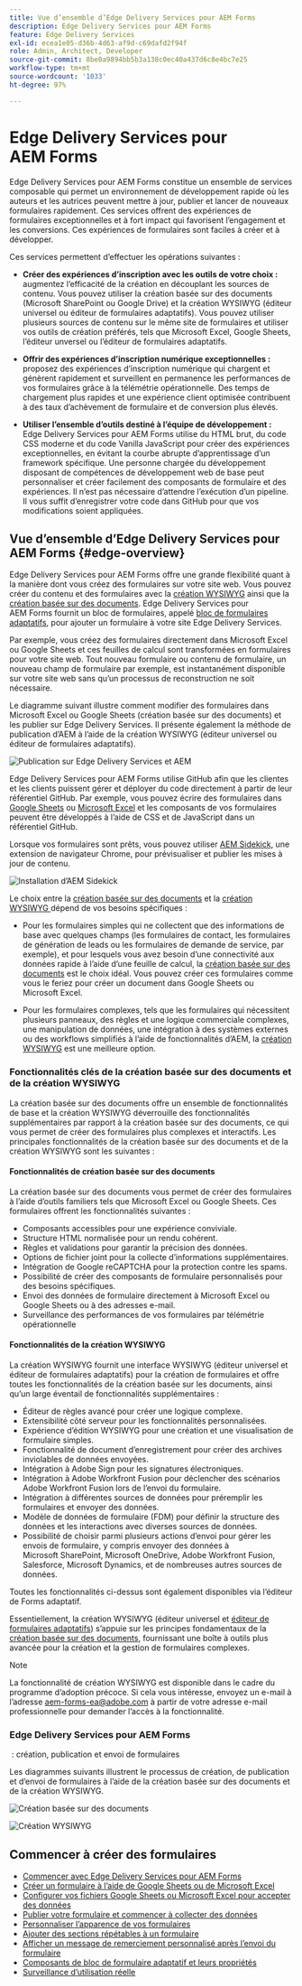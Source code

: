```yaml
---
title: Vue d’ensemble d’Edge Delivery Services pour AEM Forms
description: Edge Delivery Services pour AEM Forms
feature: Edge Delivery Services
exl-id: ecea1e05-d36b-4d63-af9d-c69dafd2f94f
role: Admin, Architect, Developer
source-git-commit: 8be0a9894bb5b3a138c0ec40a437d6c8e4bc7e25
workflow-type: tm+mt
source-wordcount: '1033'
ht-degree: 97%

---
```


# Edge Delivery Services pour AEM Forms


Edge Delivery Services pour AEM Forms constitue un ensemble de services composable qui permet un environnement de développement rapide où les auteurs et les autrices peuvent mettre à jour, publier et lancer de nouveaux formulaires rapidement. Ces services offrent des expériences de formulaires exceptionnelles et à fort impact qui favorisent l’engagement et les conversions. Ces expériences de formulaires sont faciles à créer et à développer.

Ces services permettent d’effectuer les opérations suivantes :

* **Créer des expériences d’inscription avec les outils de votre choix :** augmentez l’efficacité de la création en découplant les sources de contenu. Vous pouvez utiliser la création basée sur des documents (Microsoft SharePoint ou Google Drive) et la création WYSIWYG (éditeur universel ou éditeur de formulaires adaptatifs). Vous pouvez utiliser plusieurs sources de contenu sur le même site de formulaires et utiliser vos outils de création préférés, tels que Microsoft Excel, Google Sheets, l’éditeur unversel ou l’éditeur de formulaires adaptatifs.

* **Offrir des expériences d’inscription numérique exceptionnelles :** proposez des expériences d’inscription numérique qui chargent et génèrent rapidement et surveillent en permanence les performances de vos formulaires grâce à la télémétrie opérationnelle. Des temps de chargement plus rapides et une expérience client optimisée contribuent à des taux d’achèvement de formulaire et de conversion plus élevés.

* **Utiliser l’ensemble d’outils destiné à l’équipe de développement :** Edge Delivery Services pour AEM Forms utilise du HTML brut, du code CSS moderne et du code Vanilla JavaScript pour créer des expériences exceptionnelles, en évitant la courbe abrupte d’apprentissage d’un framework spécifique. Une personne chargée du développement disposant de compétences de développement web de base peut personnaliser et créer facilement des composants de formulaire et des expériences. Il n’est pas nécessaire d’attendre l’exécution d’un pipeline. Il vous suffit d’enregistrer votre code dans GitHub pour que vos modifications soient appliquées.

## Vue d’ensemble d’Edge Delivery Services pour AEM Forms {#edge-overview}

Edge Delivery Services pour AEM Forms offre une grande flexibilité quant à la manière dont vous créez des formulaires sur votre site web. Vous pouvez créer du contenu et des formulaires avec la [création WYSIWYG](/help/forms/creating-adaptive-form-core-components.md) ainsi que la [création basée sur des documents](/help/edge/docs/forms/create-forms.md). Edge Delivery Services pour AEM Forms fournit un bloc de formulaires, appelé [bloc de formulaires adaptatifs](/help/edge/docs/forms/create-forms.md), pour ajouter un formulaire à votre site Edge Delivery Services.

Par exemple, vous créez des formulaires directement dans Microsoft Excel ou Google Sheets et ces feuilles de calcul sont transformées en formulaires pour votre site web. Tout nouveau formulaire ou contenu de formulaire, un nouveau champ de formulaire par exemple, est instantanément disponible sur votre site web sans qu’un processus de reconstruction ne soit nécessaire.

Le diagramme suivant illustre comment modifier des formulaires dans Microsoft Excel ou Google Sheets (création basée sur des documents) et les publier sur Edge Delivery Services. Il présente également la méthode de publication d’AEM à l’aide de la création WYSIWYG (éditeur universel ou éditeur de formulaires adaptatifs).

![Publication sur Edge Delivery Services et AEM](/help/edge/docs/forms/assets/AEM-forms-with-EDS-publishing.png)

Edge Delivery Services pour AEM Forms utilise GitHub afin que les clientes et les clients puissent gérer et déployer du code directement à partir de leur référentiel GitHub. Par exemple, vous pouvez écrire des formulaires dans [Google Sheets](/help/edge/docs/forms/create-forms.md) ou [Microsoft Excel](/help/edge/docs/forms/create-forms.md) et les composants de vos formulaires peuvent être développés à l’aide de CSS et de JavaScript dans un référentiel GitHub.

Lorsque vos formulaires sont prêts, vous pouvez utiliser [AEM Sidekick](/help/edge/docs/forms/tutorial.md#preview-and-publish-your-content), une extension de navigateur Chrome, pour prévisualiser et publier les mises à jour de contenu.

![Installation d’AEM Sidekick](/help/edge/assets/aem-sidekick-preview-publish-forms.png)

Le choix entre la [création basée sur des documents](#document-based-authoring-features) et la [création WYSIWYG ](#wysiwyg-authoring-features) dépend de vos besoins spécifiques :

* Pour les formulaires simples qui ne collectent que des informations de base avec quelques champs (les formulaires de contact, les formulaires de génération de leads ou les formulaires de demande de service, par exemple), et pour lesquels vous avez besoin d’une connectivité aux données rapide à l’aide d’une feuille de calcul, la [création basée sur des documents](#document-based-authoring-features) est le choix idéal. Vous pouvez créer ces formulaires comme vous le feriez pour créer un document dans Google Sheets ou Microsoft Excel.

* Pour les formulaires complexes, tels que les formulaires qui nécessitent plusieurs panneaux, des règles et une logique commerciale complexes, une manipulation de données, une intégration à des systèmes externes ou des workflows simplifiés à l’aide de fonctionnalités d’AEM, la [création WYSIWYG](#wysiwyg-authoring-features) est une meilleure option.


### Fonctionnalités clés de la création basée sur des documents et de la création WYSIWYG

La création basée sur des documents offre un ensemble de fonctionnalités de base et la création WYSIWYG déverrouille des fonctionnalités supplémentaires par rapport à la création basée sur des documents, ce qui vous permet de créer des formulaires plus complexes et interactifs. Les principales fonctionnalités de la création basée sur des documents et de la création WYSIWYG sont les suivantes :

#### Fonctionnalités de création basée sur des documents

La création basée sur des documents vous permet de créer des formulaires à l’aide d’outils familiers tels que Microsoft Excel ou Google Sheets. Ces formulaires offrent les fonctionnalités suivantes :

* Composants accessibles pour une expérience conviviale.
* Structure HTML normalisée pour un rendu cohérent.
* Règles et validations pour garantir la précision des données.
* Options de fichier joint pour la collecte d’informations supplémentaires.
* Intégration de Google reCAPTCHA pour la protection contre les spams.
* Possibilité de créer des composants de formulaire personnalisés pour des besoins spécifiques.
* Envoi des données de formulaire directement à Microsoft Excel ou Google Sheets ou à des adresses e-mail.
* Surveillance des performances de vos formulaires par télémétrie opérationnelle

#### Fonctionnalités de la création WYSIWYG

La création WYSIWYG fournit une interface WYSIWYG (éditeur universel et éditeur de formulaires adaptatifs) pour la création de formulaires et offre toutes les fonctionnalités de la création basée sur les documents, ainsi qu’un large éventail de fonctionnalités supplémentaires :

* Éditeur de règles avancé pour créer une logique complexe.
* Extensibilité côté serveur pour les fonctionnalités personnalisées.
* Expérience d’édition WYSIWYG pour une création et une visualisation de formulaire simples.
* Fonctionnalité de document d’enregistrement pour créer des archives inviolables de données envoyées.
* Intégration à Adobe Sign pour les signatures électroniques.
* Intégration à Adobe Workfront Fusion pour déclencher des scénarios Adobe Workfront Fusion lors de l’envoi du formulaire.
* Intégration à différentes sources de données pour préremplir les formulaires et envoyer des données.
* Modèle de données de formulaire (FDM) pour définir la structure des données et les interactions avec diverses sources de données.
* Possibilité de choisir parmi plusieurs actions d’envoi pour gérer les envois de formulaire, y compris envoyer des données à Microsoft SharePoint, Microsoft OneDrive, Adobe Workfront Fusion, Salesforce, Microsoft Dynamics, et de nombreuses autres sources de données.

Toutes les fonctionnalités ci-dessus sont également disponibles via l’éditeur de Forms adaptatif.

Essentiellement, la création WYSIWYG (éditeur universel et [éditeur de formulaires adaptatifs](/help/forms/creating-adaptive-form-core-components.md)) s’appuie sur les principes fondamentaux de la [création basée sur des documents](/help/edge/docs/forms/create-forms.md), fournissant une boîte à outils plus avancée pour la création et la gestion de formulaires complexes.

>[!NOTE]
>
>
> La fonctionnalité de création WYSIWYG est disponible dans le cadre du programme d’adoption précoce. Si cela vous intéresse, envoyez un e-mail à l’adresse aem-forms-ea@adobe.com à partir de votre adresse e-mail professionnelle pour demander l’accès à la fonctionnalité.

### Edge Delivery Services pour AEM Forms

 : création, publication et envoi de formulaires

Les diagrammes suivants illustrent le processus de création, de publication et d’envoi de formulaires à l’aide de la création basée sur des documents et de la création WYSIWYG.

![Création basée sur des documents](/help/edge/assets/document-based-authoring-workflow.png)

![Création WYSIWYG](/help/edge/assets/wysiwyg-authoring-workflow.png)

## Commencer à créer des formulaires

* [Commencer avec Edge Delivery Services pour AEM Forms](/help/edge/docs/forms/tutorial.md)
* [Créer un formulaire à l’aide de Google Sheets ou de Microsoft Excel](/help/edge/docs/forms/create-forms.md)
* [Configurer vos fichiers Google Sheets ou Microsoft Excel pour accepter des données](/help/edge/docs/forms/submit-forms.md)
* [Publier votre formulaire et commencer à collecter des données](/help/edge/docs/forms/publish-forms.md)
* [Personnaliser l’apparence de vos formulaires](/help/edge/docs/forms/style-theme-forms.md)
* [Ajouter des sections répétables à un formulaire](/help/edge/docs/forms/repeatable-forms.md)
* [Afficher un message de remerciement personnalisé après l’envoi du formulaire](/help/edge/docs/forms/thank-you-page-form.md)
* [Composants de bloc de formulaire adaptatif et leurs propriétés](/help/edge/docs/forms/form-components.md)
* [Surveillance d’utilisation réelle](https://www.aem.live/developer/rum#authentication)

<!-- 

## Start creating forms

<div>

  <style>
    .card-container {
        width: calc(33.33% - 10px);;
        margin: 5px;
        border: 1px solid #ccc;
        border-radius: 5px;
        padding: 5px;
        box-sizing: border-box;
        transition: background-color 0.3s ease; /* Adding transition effect */
    }
    .card-container:hover {
        background-color: #f0f0f0; /* Changing background color on hover */
    }
</style>

<div style="display: flex; flex-wrap: wrap; justify-content: space-between; margin: -5px;">
    <div class="card-container">
        <a href="/help/edge/docs/forms/create-forms.md">
            <img src="/help/edge/assets/smock_devices_18_n.svg" alt="Create a form using eds forms" style="border-radius: 5px;"> </b>
            <br><b style="margin-top: 5px;">Create a form using Google Sheets or Microsoft Excel</b>
        </a>
        <p>Create forms that load and render quickly and automatically reflows on mobile devices.</p>
    </div>
    <div class="card-container">
        <a href="/help/edge/docs/forms/create-forms.md#manually-configure-a-spreadsheet-to-accept-data">   
            <img src="/help/edge/assets/smock_platformdatamapping_18_n.svg" alt="Submit form" alt="Use Form Fragments in an EDS Form" style="border-radius: 5px;"> </b>
            <br><b style="margin-top: 5px;">Submit form to spreadsheet</b>
        </a>
        <p>Submit forms directly to your Microsoft Excel or Google Sheets.</p>
    </div>
     <div class="card-container">
        <a href="/help/edge/docs/forms/style-theme-forms.md">
            <img src="/help/edge/assets/smock_imageautomode_18_N.svg" alt="Apply styles or themes to an eds form" style="border-radius: 5px;"> </b>
            <br><b style="margin-top: 5px;">Customize a theme</b>
        </a>
        <p>Create a consistent brand image by applying the same theme across forms.</p>
    </div>
      <div class="card-container">
        <a href="/help/edge/docs/forms/validate-forms.md">
            <img src="/help/edge/assets/smock_condition_18_n.svg" alt="Add validations to form fields" style="border-radius: 5px;"> </b>
            <br><b style="margin-top: 5px;">Apply field validations</b>
        </a>
        <p>Reduce errors and frustration by checking form inputs for proper formatting.</p>
    </div> 
            <div class="card-container">
        <a href="/help/edge/docs/forms/rules-forms.md">
            <img src="/help/edge/assets/smock_documentfragment_18_n.svg" alt="Use rules to add dynamic behaviour to a form" style="border-radius: 5px;"> </b>
            <br><b style="margin-top: 5px;">Use rules to add dynamic behaviour to a form</b>
        </a>
        <p>Reuse preconfigured fragments across multiple forms.</p>
    </div>
    <div class="card-container">
        <a href="/help/edge/docs/forms/translate-forms.md">  
            <img src="/help/edge/assets/smock_abc_18_n.svg" alt="Translate an EDS Form" style="border-radius: 5px;"> </b>
            <br><b style="margin-top: 5px;">Translate a form</b>
        </a>
        <p>Extend the reach of your forms while keeping costs in check.</p>
    </div>
    <div class="card-container">
        <a href="/help/edge/docs/forms/repeatable-forms.md">  
            <img src="/help/edge/assets/smock_addto_18_n.svg" alt="Add repeatable sections to an EDS Form" style="border-radius: 5px;"> </b>
            <br><b style="margin-top: 5px;">Add repeatable sections</b>
        </a>
        <p>Effortlessly create and add repeatable sections to a form.</p>
    </div>
    <div class="card-container">
        <a href="/help/edge/docs/forms/custom-components-forms.md"> 
            <img src="/help/edge/assets/smock_userdeveloper_18_n.svg" alt="Create custom forms components using standard JavaScript and CSS"  style="border-radius: 5px;"> </b>
            <br><b style="margin-top: 5px;">Create custom components</b>
        </a>
        <p>Use standard JavaScript and CSS to create components and themes.</p>
    </div>
    <div class="card-container">
        <a href="/help/edge/docs/forms/recaptacha-forms.md">  
            <img src="/help//edge/assets/smock_keyclock_18_n.svg" alt="Use reCAPTCHA in an EDS Form" style="border-radius: 5px;"> </b>
            <br><b style="margin-top: 5px;">Use reCAPTCHA</b>
        </a>
        <p>Use OOTB reCAPTCHA integration for robust spam and bot protection.</p>
    </div>


</div>


</br>


-->